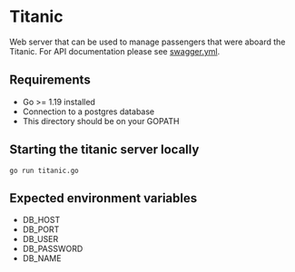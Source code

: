 # Titanic

Web server that can be used to manage passengers that were aboard the Titanic. For API documentation please see [swagger.yml](https://github.com/labrenbe/titanic/blob/main/app/swagger.yml).

## Requirements

- Go >= 1.19 installed
- Connection to a postgres database
- This directory should be on your GOPATH

## Starting the titanic server locally

```
go run titanic.go
```

## Expected environment variables
- DB_HOST
- DB_PORT
- DB_USER
- DB_PASSWORD
- DB_NAME
